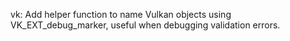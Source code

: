 vk: Add helper function to name Vulkan objects using VK_EXT_debug_marker, useful
when debugging validation errors.
